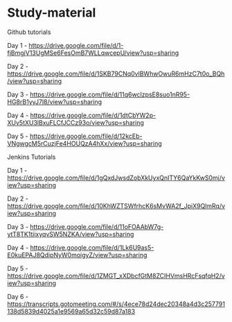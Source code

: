 # Study-material
Github tutorials

Day 1 - https://drive.google.com/file/d/1-fjBmgjV13UgMSe6FesOmB7WLLqwcepU/view?usp=sharing

Day 2 - https://drive.google.com/file/d/1SKB79CNq0vlBWhwOwuR6mHzC7t0o_BQh/view?usp=sharing

Day 3 - https://drive.google.com/file/d/11q6wcIzpsE8suo1nR95-HG8rB1yyJ7l8/view?usp=sharing

Day 4 - https://drive.google.com/file/d/1dtCbYW2p-XUv5tXU3lBxuFLCfJCCz93o/view?usp=sharing

Day 5 - https://drive.google.com/file/d/12kcEb-VNgwgcM5rCuzjFe4HOUQzA4hXx/view?usp=sharing

Jenkins Tutorials

Day 1 - https://drive.google.com/file/d/1gQxdJwsdZobXkUyxQnITY6QaYkKwS0mj/view?usp=sharing

Day 2 - https://drive.google.com/file/d/10KhWZTSWfrhcK6sMvWA2f_JpiX9QlmRq/view?usp=sharing

Day 3 - https://drive.google.com/file/d/11oFOAAbW7g-ytT8TK1tiixyqvSW5NZKA/view?usp=sharing

Day 4 - https://drive.google.com/file/d/1Lk6U9as5-E0kuEPAJ8QdipNyW0moigyZ/view?usp=sharing

Day 5 - https://drive.google.com/file/d/1ZMGT_xXDbcfGtM8ZCIHVmsHRcFsqfqH2/view?usp=sharing

Day 6 - https://transcripts.gotomeeting.com/#/s/4ece78d24dec20348a4d3c257791138d5839d4025a1e9569a65d32c59d87a183
